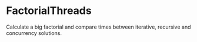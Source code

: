 # FactorialThreads
Calculate a big factorial and compare times between iterative, recursive and concurrency solutions.

